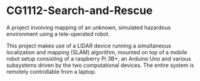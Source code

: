 # CG1112-Search-and-Rescue

A project involving mapping of an unknown, simulated hazardous environment using a tele-operated robot. 

This project makes use of a LIDAR device running a simultaneous localization and mapping (SLAM) algorithm, 
mounted on top of a mobile robot setup consisting of a raspberry Pi 3B+, an Arduino Uno and various subsystems 
driven by the two computational devices. The entire system is remotely controllable from a laptop.
